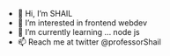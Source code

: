 - 👋 Hi, I’m SHAIL
- 👀 I’m interested in frontend webdev
- 🌱 I’m currently learning ... node js
- 📫 Reach me at twitter @professorShail 

<!---
shail-code/shail-code is a ✨ special ✨ repository because its `README.md` (this file) appears on your GitHub profile.
You can click the Preview link to take a look at your changes.
--->
